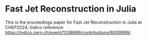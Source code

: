# Fast Jet Reconstruction in Julia

This is the proceedings paper for Fast Jet Reconstruction in Julia at CHEP2024, Indico reference: <https://indico.cern.ch/event/1338689/contributions/6009999/>
